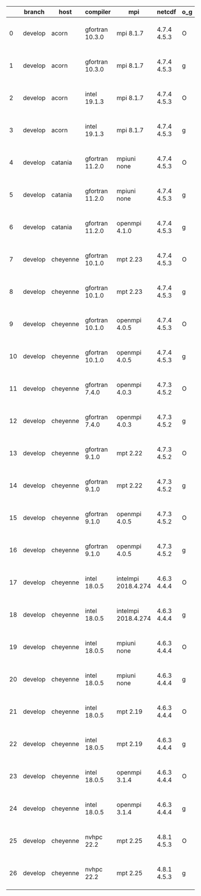 |    | branch   | host     | compiler        | mpi                 | netcdf      | o_g   | os     | build   | u_pass   | u_fail   | s_pass   | s_fail   | e_pass   | e_fail   |   nuopc_pass |   nuopc_fail | artifacts_hash                                                                                                                                                 | modified                  |
|----|----------|----------|-----------------|---------------------|-------------|-------|--------|---------|----------|----------|----------|----------|----------|----------|--------------|--------------|----------------------------------------------------------------------------------------------------------------------------------------------------------------|---------------------------|
|  0 | develop  | acorn    | gfortran 10.3.0 | mpi 8.1.7           | 4.7.4 4.5.3 | O     | Unicos | fail    | fail     | fail     | fail     | fail     | fail     | fail     |            0 |           50 | [artifacts](https://github.com/esmf-org/esmf-test-artifacts/tree/b528127ee7836c27f1672bcb40ac06779b52e0c1/develop/acorn/gfortran/10.3.0/O/mpi/8.1.7)           | 2022-06-02 01:22:10 +0000 |
|  1 | develop  | acorn    | gfortran 10.3.0 | mpi 8.1.7           | 4.7.4 4.5.3 | g     | Unicos | fail    | fail     | fail     | fail     | fail     | fail     | fail     |            0 |           50 | [artifacts](https://github.com/esmf-org/esmf-test-artifacts/tree/6f3e176a7feac0dc824dc19ff877b6525a7c6619/develop/acorn/gfortran/10.3.0/g/mpi/8.1.7)           | 2022-06-02 01:24:07 +0000 |
|  2 | develop  | acorn    | intel 19.1.3    | mpi 8.1.7           | 4.7.4 4.5.3 | O     | Unicos | pass    | 13663    | 0        | 49       | 0        | 80       | 0        |           50 |            0 | [artifacts](https://github.com/esmf-org/esmf-test-artifacts/tree/7226726fa6fed50bda60c2e3877908ec5875de4e/develop/acorn/intel/19.1.3/O/mpi/8.1.7)              | 2022-06-02 01:49:21 +0000 |
|  3 | develop  | acorn    | intel 19.1.3    | mpi 8.1.7           | 4.7.4 4.5.3 | g     | Unicos | pass    | 13663    | 0        | 49       | 0        | 80       | 0        |           50 |            0 | [artifacts](https://github.com/esmf-org/esmf-test-artifacts/tree/8abb86417048bf995d868529821898a713eac2c3/develop/acorn/intel/19.1.3/g/mpi/8.1.7)              | 2022-06-02 01:50:17 +0000 |
|  4 | develop  | catania  | gfortran 11.2.0 | mpiuni none         | 4.7.4 4.5.3 | O     | Darwin | pass    | 12140    | 0        | 8        | 0        | 43       | 0        |            0 |           50 | [artifacts](https://github.com/esmf-org/esmf-test-artifacts/tree/aa5e51f2b3039c76f46f4bb46140d9675840ff5f/develop/catania/gfortran/11.2.0/O/mpiuni/none)       | 2022-06-01 09:20:55 -0600 |
|  5 | develop  | catania  | gfortran 11.2.0 | mpiuni none         | 4.7.4 4.5.3 | g     | Darwin | pass    | 12140    | 0        | 8        | 0        | 43       | 0        |            0 |           50 | [artifacts](https://github.com/esmf-org/esmf-test-artifacts/tree/d96d46eb863f488cdfeeb4c97c36e5325c4f18f1/develop/catania/gfortran/11.2.0/g/mpiuni/none)       | 2022-06-01 12:03:02 -0600 |
|  6 | develop  | catania  | gfortran 11.2.0 | openmpi 4.1.0       | 4.7.4 4.5.3 | g     | Darwin | pass    | 13654    | 9        | 49       | 0        | 80       | 0        |           45 |            5 | [artifacts](https://github.com/esmf-org/esmf-test-artifacts/tree/c4532bc8015afd585d5392ccc6d6b173f7aeb816/develop/catania/gfortran/11.2.0/g/openmpi/4.1.0)     | 2022-06-01 10:39:36 -0600 |
|  7 | develop  | cheyenne | gfortran 10.1.0 | mpt 2.23            | 4.7.4 4.5.3 | O     | Linux  | pass    | 13663    | 0        | 49       | 0        | 80       | 0        |           50 |            0 | [artifacts](https://github.com/esmf-org/esmf-test-artifacts/tree/7d5f2f733d536f20b65a40a29d64d7c36344ea62/develop/cheyenne/gfortran/10.1.0/O/mpt/2.23)         | 2022-06-01 12:42:24 -0600 |
|  8 | develop  | cheyenne | gfortran 10.1.0 | mpt 2.23            | 4.7.4 4.5.3 | g     | Linux  | pass    | 13663    | 0        | 49       | 0        | 80       | 0        |           50 |            0 | [artifacts](https://github.com/esmf-org/esmf-test-artifacts/tree/da9d0fac7e6c2397c0fa572577136ec8293a417f/develop/cheyenne/gfortran/10.1.0/g/mpt/2.23)         | 2022-06-01 12:57:18 -0600 |
|  9 | develop  | cheyenne | gfortran 10.1.0 | openmpi 4.0.5       | 4.7.4 4.5.3 | O     | Linux  | pass    | 13663    | 0        | 49       | 0        | 80       | 0        |           50 |            0 | [artifacts](https://github.com/esmf-org/esmf-test-artifacts/tree/df2dc394556eb6be14b659be9cfcaa1ee1a9fb3f/develop/cheyenne/gfortran/10.1.0/O/openmpi/4.0.5)    | 2022-06-01 12:49:50 -0600 |
| 10 | develop  | cheyenne | gfortran 10.1.0 | openmpi 4.0.5       | 4.7.4 4.5.3 | g     | Linux  | pass    | 13663    | 0        | 49       | 0        | 80       | 0        |           50 |            0 | [artifacts](https://github.com/esmf-org/esmf-test-artifacts/tree/a2612f0aa7d5cfe7f81ad2474e489528741138a7/develop/cheyenne/gfortran/10.1.0/g/openmpi/4.0.5)    | 2022-06-01 13:05:20 -0600 |
| 11 | develop  | cheyenne | gfortran 7.4.0  | openmpi 4.0.3       | 4.7.3 4.5.2 | O     | Linux  | pass    | 13663    | 0        | 49       | 0        | 80       | 0        |           50 |            0 | [artifacts](https://github.com/esmf-org/esmf-test-artifacts/tree/7d5f2f733d536f20b65a40a29d64d7c36344ea62/develop/cheyenne/gfortran/7.4.0/O/openmpi/4.0.3)     | 2022-06-01 12:42:24 -0600 |
| 12 | develop  | cheyenne | gfortran 7.4.0  | openmpi 4.0.3       | 4.7.3 4.5.2 | g     | Linux  | pass    | 13663    | 0        | 49       | 0        | 80       | 0        |           50 |            0 | [artifacts](https://github.com/esmf-org/esmf-test-artifacts/tree/7217a59a801c87350aabd4b65f330073e5d43457/develop/cheyenne/gfortran/7.4.0/g/openmpi/4.0.3)     | 2022-06-01 13:00:26 -0600 |
| 13 | develop  | cheyenne | gfortran 9.1.0  | mpt 2.22            | 4.7.3 4.5.2 | O     | Linux  | pass    | 13663    | 0        | 49       | 0        | 80       | 0        |           50 |            0 | [artifacts](https://github.com/esmf-org/esmf-test-artifacts/tree/33718812cb1d58eda63490d0ca93067e06ebc8e7/develop/cheyenne/gfortran/9.1.0/O/mpt/2.22)          | 2022-06-01 12:39:30 -0600 |
| 14 | develop  | cheyenne | gfortran 9.1.0  | mpt 2.22            | 4.7.3 4.5.2 | g     | Linux  | pass    | 13663    | 0        | 49       | 0        | 80       | 0        |           50 |            0 | [artifacts](https://github.com/esmf-org/esmf-test-artifacts/tree/623099960e59202360b1f59b251f5519116498d0/develop/cheyenne/gfortran/9.1.0/g/mpt/2.22)          | 2022-06-01 12:56:20 -0600 |
| 15 | develop  | cheyenne | gfortran 9.1.0  | openmpi 4.0.5       | 4.7.3 4.5.2 | O     | Linux  | pass    | 13663    | 0        | 49       | 0        | 80       | 0        |           50 |            0 | [artifacts](https://github.com/esmf-org/esmf-test-artifacts/tree/788a879de5ed4fa588dcddd3f9c84708349ee09b/develop/cheyenne/gfortran/9.1.0/O/openmpi/4.0.5)     | 2022-06-01 12:45:03 -0600 |
| 16 | develop  | cheyenne | gfortran 9.1.0  | openmpi 4.0.5       | 4.7.3 4.5.2 | g     | Linux  | pass    | 13663    | 0        | 49       | 0        | 80       | 0        |           50 |            0 | [artifacts](https://github.com/esmf-org/esmf-test-artifacts/tree/6e35cbe2dd34358606e5d0c1bb5915a023e398f0/develop/cheyenne/gfortran/9.1.0/g/openmpi/4.0.5)     | 2022-06-01 13:01:59 -0600 |
| 17 | develop  | cheyenne | intel 18.0.5    | intelmpi 2018.4.274 | 4.6.3 4.4.4 | O     | Linux  | pass    | 13663    | 0        | 49       | 0        | 80       | 0        |           50 |            0 | [artifacts](https://github.com/esmf-org/esmf-test-artifacts/tree/0be98393417ca2900191783d8a092a17ec27e723/develop/cheyenne/intel/18.0.5/O/intelmpi/2018.4.274) | 2022-06-01 14:05:50 -0600 |
| 18 | develop  | cheyenne | intel 18.0.5    | intelmpi 2018.4.274 | 4.6.3 4.4.4 | g     | Linux  | pass    | 13663    | 0        | 49       | 0        | 80       | 0        |           50 |            0 | [artifacts](https://github.com/esmf-org/esmf-test-artifacts/tree/c3d612f4fa60e3143b9990799b56f186f82d6d87/develop/cheyenne/intel/18.0.5/g/intelmpi/2018.4.274) | 2022-06-01 14:15:22 -0600 |
| 19 | develop  | cheyenne | intel 18.0.5    | mpiuni none         | 4.6.3 4.4.4 | O     | Linux  | pass    | 12140    | 0        | 8        | 0        | 43       | 0        |            0 |           50 | [artifacts](https://github.com/esmf-org/esmf-test-artifacts/tree/de04f3537abfbf609d409fc9429ccc7bd620d520/develop/cheyenne/intel/18.0.5/O/mpiuni/none)         | 2022-06-01 13:41:24 -0600 |
| 20 | develop  | cheyenne | intel 18.0.5    | mpiuni none         | 4.6.3 4.4.4 | g     | Linux  | pass    | 12140    | 0        | 8        | 0        | 43       | 0        |            0 |           50 | [artifacts](https://github.com/esmf-org/esmf-test-artifacts/tree/39d7f8fa582dffef5c47c7da51a617d45b68538d/develop/cheyenne/intel/18.0.5/g/mpiuni/none)         | 2022-06-01 13:57:04 -0600 |
| 21 | develop  | cheyenne | intel 18.0.5    | mpt 2.19            | 4.6.3 4.4.4 | O     | Linux  | pass    | 13663    | 0        | 49       | 0        | 80       | 0        |           50 |            0 | [artifacts](https://github.com/esmf-org/esmf-test-artifacts/tree/37b6dcd7b192392a88d8da9b35f8f438a54c8b54/develop/cheyenne/intel/18.0.5/O/mpt/2.19)            | 2022-06-01 14:14:18 -0600 |
| 22 | develop  | cheyenne | intel 18.0.5    | mpt 2.19            | 4.6.3 4.4.4 | g     | Linux  | pass    | 13663    | 0        | 49       | 0        | 80       | 0        |           50 |            0 | [artifacts](https://github.com/esmf-org/esmf-test-artifacts/tree/42135cda68d2b7e325d26ad81940262e36b4c8a4/develop/cheyenne/intel/18.0.5/g/mpt/2.19)            | 2022-06-01 14:22:54 -0600 |
| 23 | develop  | cheyenne | intel 18.0.5    | openmpi 3.1.4       | 4.6.3 4.4.4 | O     | Linux  | pass    | 13663    | 0        | 49       | 0        | 80       | 0        |           50 |            0 | [artifacts](https://github.com/esmf-org/esmf-test-artifacts/tree/74be189e164113284bef25ec88d03cdac00b57db/develop/cheyenne/intel/18.0.5/O/openmpi/3.1.4)       | 2022-06-01 14:08:17 -0600 |
| 24 | develop  | cheyenne | intel 18.0.5    | openmpi 3.1.4       | 4.6.3 4.4.4 | g     | Linux  | pass    | 13663    | 0        | 49       | 0        | 80       | 0        |           50 |            0 | [artifacts](https://github.com/esmf-org/esmf-test-artifacts/tree/dd7280d3490502db2b20e3fa7a72477c7126ece4/develop/cheyenne/intel/18.0.5/g/openmpi/3.1.4)       | 2022-06-01 14:17:53 -0600 |
| 25 | develop  | cheyenne | nvhpc 22.2      | mpt 2.25            | 4.8.1 4.5.3 | O     | Linux  | pass    | 13660    | 3        | 49       | 0        | 80       | 0        |           45 |            5 | [artifacts](https://github.com/esmf-org/esmf-test-artifacts/tree/95ac8be3ce3a4291c808df5cd71c4871726d3fc6/develop/cheyenne/nvhpc/22.2/O/mpt/2.25)              | 2022-06-01 13:45:14 -0600 |
| 26 | develop  | cheyenne | nvhpc 22.2      | mpt 2.25            | 4.8.1 4.5.3 | g     | Linux  | pass    | 12775    | 888      | 35       | 14       | 66       | 14       |           10 |           40 | [artifacts](https://github.com/esmf-org/esmf-test-artifacts/tree/3c8f14d14ed1766950a4cade2e100c1144e416cd/develop/cheyenne/nvhpc/22.2/g/mpt/2.25)              | 2022-06-01 14:22:20 -0600 |
